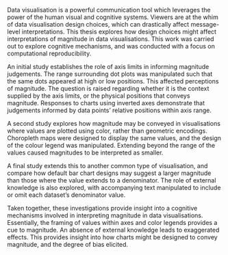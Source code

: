 Data visualisation is a powerful communication tool which leverages the power of the human visual and cognitive systems. 
Viewers are at the whim of data visualisation design choices, which can drastically affect message-level interpretations.
This thesis explores how design choices might affect interpretations of magnitude in data visualisations. This work was carried out to explore cognitive mechanisms, and was conducted with a focus on computational reproducibility. 

An initial study establishes the role of axis limits in informing magnitude judgements. The range surrounding dot plots was manipulated such that the same dots appeared at high or low positions. This affected perceptions of magnitude. The question is raised regarding whether it is the context supplied by the axis limits, or the physical positions that conveys magnitude. Responses to charts using inverted axes demonstrate that judgements informed by data points’ relative positions within axis range. 

A second study explores how magnitude may be conveyed in visualisations where values are plotted using color, rather than geometric encodings. Choropleth maps were designed to display the same values, and the design of the colour legend was manipulated. Extending beyond the range of the values caused magnitudes to be interpreted as smaller. 

A final study extends this to another common type of visualisation, and compare how default bar chart designs may suggest a larger magnitude than those where the value extends to a denominator. The role of external knowledge is also explored, with accompanying text manipulated to include or omit each dataset’s denominator value. 

Taken together, these investigations provide insight into a cognitive mechanisms involved in interpreting magnitude in data visualisations. Essentially, the framing of values within axes and color legends provides a cue to magnitude. An absence of external knowledge leads to exaggerated effects. This provides insight into how charts might be designed to convey magnitude, and the degree of bias elicited.